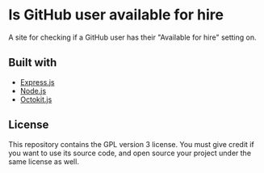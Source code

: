 # Is GitHub user available for hire

A site for checking if a GitHub user has their "Available for hire" setting on.

## Built with

- [Express.js](https://expressjs.com/)
- [Node.js](https://nodejs.org/en)
- [Octokit.js](https://github.com/octokit/octokit.js/)

## License

This repository contains the GPL version 3 license. You must give credit if you want to use its source code, and open source your project under the same license as well.
